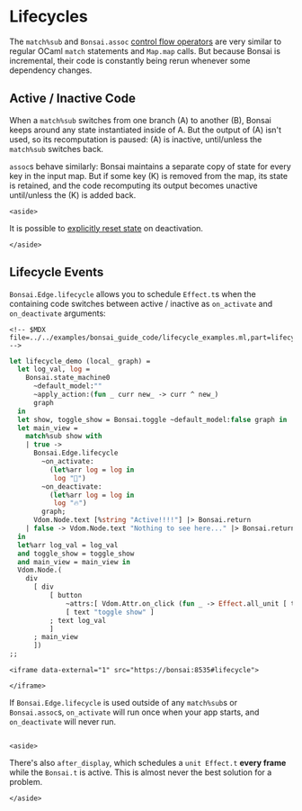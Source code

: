 # Lifecycles

The `match%sub` and `Bonsai.assoc` [control flow
operators](../guide/05-control_flow.mdx) are very similar to regular
OCaml `match` statements and `Map.map` calls. But because Bonsai is
incremental, their code is constantly being rerun whenever some
dependency changes.

## Active / Inactive Code

When a `match%sub` switches from one branch (A) to another (B), Bonsai
keeps around any state instantiated inside of A. But the output of (A)
isn't used, so its recomputation is paused: (A) is inactive,
until/unless the `match%sub` switches back.

`assoc`s behave similarly: Bonsai maintains a separate copy of state for
every key in the input map. But if some key (K) is removed from the map,
its state is retained, and the code recomputing its output becomes
unactive until/unless the (K) is added back.

```{=html}
<aside>
```
It is possible to [explicitly reset state](./resetting_state.mdx) on
deactivation.
```{=html}
</aside>
```
## Lifecycle Events

`Bonsai.Edge.lifecycle` allows you to schedule `Effect.t`s when the
containing code switches between active / inactive as `on_activate` and
`on_deactivate` arguments:

```{=html}
<!-- $MDX file=../../examples/bonsai_guide_code/lifecycle_examples.ml,part=lifecycle -->
```
``` ocaml
let lifecycle_demo (local_ graph) =
  let log_val, log =
    Bonsai.state_machine0
      ~default_model:""
      ~apply_action:(fun _ curr new_ -> curr ^ new_)
      graph
  in
  let show, toggle_show = Bonsai.toggle ~default_model:false graph in
  let main_view =
    match%sub show with
    | true ->
      Bonsai.Edge.lifecycle
        ~on_activate:
          (let%arr log = log in
           log "🚀")
        ~on_deactivate:
          (let%arr log = log in
           log "🔥")
        graph;
      Vdom.Node.text [%string "Active!!!!"] |> Bonsai.return
    | false -> Vdom.Node.text "Nothing to see here..." |> Bonsai.return
  in
  let%arr log_val = log_val
  and toggle_show = toggle_show
  and main_view = main_view in
  Vdom.Node.(
    div
      [ div
          [ button
              ~attrs:[ Vdom.Attr.on_click (fun _ -> Effect.all_unit [ toggle_show ]) ]
              [ text "toggle show" ]
          ; text log_val
          ]
      ; main_view
      ])
;;
```

```{=html}
<iframe data-external="1" src="https://bonsai:8535#lifecycle">
```
```{=html}
</iframe>
```
If `Bonsai.Edge.lifecycle` is used outside of any `match%sub`s or
`Bonsai.assoc`s, `on_activate` will run once when your app starts, and
`on_deactivate` will never run.

```{=html}
```
```{=html}
<aside>
```
There's also `after_display`, which schedules a `unit Effect.t` **every
frame** while the `Bonsai.t` is active. This is almost never the best
solution for a problem.
```{=html}
</aside>
```
